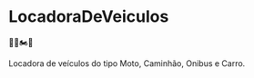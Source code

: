 # LocadoraDeVeiculos
:bus::red_car::motorcycle::truck:

Locadora de veículos do tipo Moto, Caminhão, Onibus e Carro.
